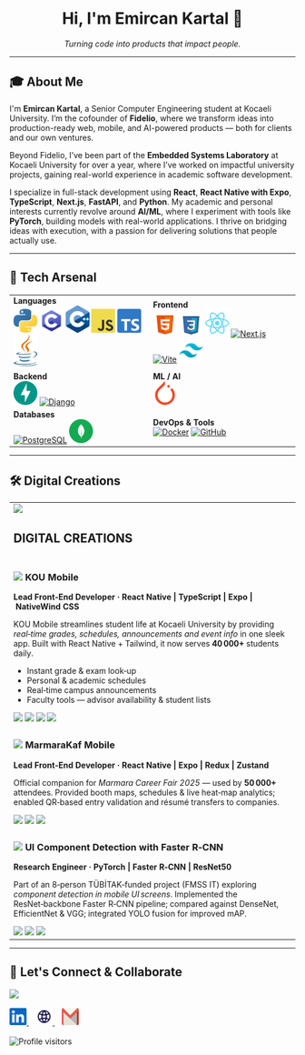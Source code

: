 <!-- Emircan Kartal GitHub Profile README -->

<h1 align="center">Hi, I'm Emircan Kartal 👋</h1>
<p align="center">
  <em>Turning code into products that impact people.</em>
</p>

---

## 🎓 About Me

I'm **Emircan Kartal**, a Senior Computer Engineering student at Kocaeli University. I’m the cofounder of **Fidelio**, where we transform ideas into production-ready web, mobile, and AI-powered products — both for clients and our own ventures.

Beyond Fidelio, I’ve been part of the **Embedded Systems Laboratory** at Kocaeli University for over a year, where I’ve worked on impactful university projects, gaining real-world experience in academic software development.

I specialize in full-stack development using **React**, **React Native with Expo**, **TypeScript**, **Next.js**, **FastAPI**, and **Python**. My academic and personal interests currently revolve around **AI/ML**, where I experiment with tools like **PyTorch**, building models with real-world applications. I thrive on bridging ideas with execution, with a passion for delivering solutions that people actually use.


---

## 🧠 Tech Arsenal

<table width="100%">
  <tr>
    <td><strong>Languages</strong><br>
      <a href="https://www.python.org" title="Python"><img src="./assets/icons/python.svg" width="42" alt="Python"/></a>
      <a href="https://www.cprogramming.com/" title="C"><img src="./assets/icons/icons8-c.svg" width="42" alt="C"/></a>
      <a href="https://isocpp.org/" title="C++"><img src="./assets/icons/c-plusplus.svg" width="42" alt="C++"/></a>
      <a href="https://developer.mozilla.org/en-US/docs/Web/JavaScript" title="JavaScript"><img src="./assets/icons/javascript.svg" width="42" alt="JavaScript"/></a>
      <a href="https://www.typescriptlang.org" title="TypeScript"><img src="./assets/icons/typescript.svg" width="42" alt="TypeScript"/></a>
      <a href="https://www.java.com" title="Java"><img src="./assets/icons/java.svg" width="42" alt="Java"/></a>
    </td>
    <td><strong>Frontend</strong><br>
      <a href="https://developer.mozilla.org/en-US/docs/Web/HTML" title="HTML"><img src="./assets/icons/icons8-html.svg" width="42" alt="HTML"/></a>
      <a href="https://developer.mozilla.org/en-US/docs/Web/CSS" title="CSS"><img src="./assets/icons/icons8-css.svg" width="42" alt="CSS"/></a>
      <a href="https://react.dev" title="React"><img src="./assets/icons/react.svg" width="42" alt="React"/></a>
      <a href="https://nextjs.org" title="Next.js"><img src="https://cdn.jsdelivr.net/gh/devicons/devicon/icons/nextjs/nextjs-original.svg" width="42" alt="Next.js"/></a>
      <a href="https://vitejs.dev" title="Vite"><img src="https://cdn.jsdelivr.net/gh/devicons/devicon/icons/vite/vite-original.svg" width="42" alt="Vite"/></a>
      <a href="https://tailwindcss.com" title="Tailwind CSS"><img src="./assets/icons/icons8-tailwind-css.svg" width="42" alt="Tailwind CSS"/></a>
    </td>
  </tr>
  <tr>
    <td><strong>Backend</strong><br>
      <a href="https://fastapi.tiangolo.com" title="FastAPI"><img src="./assets/icons/fastapi.svg" width="42" alt="FastAPI"/></a>
      <a href="https://www.djangoproject.com" title="Django"><img src="https://cdn.jsdelivr.net/gh/devicons/devicon/icons/django/django-plain.svg" width="42" alt="Django"/></a>
    </td>
    <td><strong>ML / AI</strong><br>
      <a href="https://pytorch.org" title="PyTorch"><img src="./assets/icons/pytorch-icon.svg" width="42" alt="PyTorch"/></a>
    </td>
  </tr>
  <tr>
    <td><strong>Databases</strong><br>
      <a href="https://www.postgresql.org" title="PostgreSQL"><img src="./assets/icons/postgresql.svg" width="42" alt="PostgreSQL"/></a>
      <a href="https://www.mongodb.com" title="MongoDB"><img src="./assets/icons/mongodb.svg" width="42" alt="MongoDB"/></a>
    </td>
    <td><strong>DevOps & Tools</strong><br>
      <a href="https://www.docker.com" title="Docker"><img src="https://cdn.jsdelivr.net/gh/devicons/devicon/icons/docker/docker-original.svg" width="42" alt="Docker"/></a>
      <a href="https://github.com" title="GitHub"><img src="https://cdn.jsdelivr.net/gh/devicons/devicon/icons/github/github-original.svg" width="42" alt="GitHub"/></a>
    </td>
  </tr>
</table>

---

## 🛠️ Digital Creations

<table>
  <tr>
    <td colspan="2" align="left">
      <img src="https://raw.githubusercontent.com/andreasbm/readme/master/assets/lines/rainbow.png" width="70%"/>
      <h2>DIGITAL CREATIONS</h2>
    </td>
  </tr>
  
  <!-- KOU Mobile -->
  <tr>
    <td colspan="2" align="left">
      <h3><img src="https://img.shields.io/badge/-MOBILE%20APP-0A89FF?style=flat-square"/> KOU Mobile</h3>
      <p><strong>Lead Front‑End Developer · React Native | TypeScript | Expo | NativeWind CSS</strong></p>
      <p>KOU Mobile streamlines student life at Kocaeli University by providing <em>real‑time grades, schedules, announcements and event info</em> in one sleek app. Built with React Native + Tailwind, it now serves <strong>40 000+</strong> students daily.</p>
      <ul>
        <li>Instant grade & exam look‑up</li>
        <li>Personal & academic schedules</li>
        <li>Real‑time campus announcements</li>
        <li>Faculty tools — advisor availability & student lists</li>
      </ul>
      <img src="https://img.shields.io/badge/React%20Native-61DAFB?style=for-the-badge&logo=react&logoColor=black"/>
      <img src="https://img.shields.io/badge/TypeScript-3178C6?style=for-the-badge&logo=typescript&logoColor=white"/>
      <img src="https://img.shields.io/badge/Expo-000020?style=for-the-badge&logo=expo&logoColor=white"/>
      <img src="https://img.shields.io/badge/Tailwind-38B2AC?style=for-the-badge&logo=tailwindcss&logoColor=white"/>
    </td>
  </tr>
  
  <!-- MarmaraKaf Mobile -->
  <tr>
    <td colspan="2" align="left">
      <h3><img src="https://img.shields.io/badge/-EVENT%20APP-8E44AD?style=flat-square"/> MarmaraKaf Mobile</h3>
      <p><strong>Lead Front‑End Developer · React Native | Expo | Redux | Zustand</strong></p>
      <p>Official companion for <em>Marmara Career Fair 2025</em> — used by <strong>50 000+</strong> attendees. Provided booth maps, schedules & live heat‑map analytics; enabled QR‑based entry validation and résumé transfers to companies.</p>
      <img src="https://img.shields.io/badge/React%20Native-61DAFB?style=for-the-badge&logo=react&logoColor=black"/>
      <img src="https://img.shields.io/badge/Redux-764ABC?style=for-the-badge&logo=redux&logoColor=white"/>
      <img src="https://img.shields.io/badge/Zustand-000000?style=for-the-badge&logo=Zustand&logoColor=white"/>
    </td>
  </tr>

  <!-- Component Detection Project -->
  <tr>
    <td colspan="2" align="left">
      <h3><img src="https://img.shields.io/badge/-RESEARCH-FF5733?style=flat-square"/> UI Component Detection with Faster R‑CNN</h3>
      <p><strong>Research Engineer · PyTorch | Faster R‑CNN | ResNet50</strong></p>
      <p>Part of an 8‑person TÜBİTAK‑funded project (FMSS IT) exploring <em>component detection in mobile UI screens</em>. Implemented the ResNet‑backbone Faster R‑CNN pipeline; compared against DenseNet, EfficientNet & VGG; integrated YOLO fusion for improved mAP.</p>
      <img src="https://img.shields.io/badge/PyTorch-EE4C2C?style=for-the-badge&logo=pytorch&logoColor=white"/>
      <img src="https://img.shields.io/badge/Faster%20R--CNN-4169E1?style=for-the-badge"/>
      <img src="https://img.shields.io/badge/ResNet50-6E40C9?style=for-the-badge"/>
    </td>
  </tr>
</table>

---

## 🤝 Let's Connect & Collaborate

![](https://hit.yhype.me/github/profile?account_id=36276973)

<div align="left">
  <a href="https://www.linkedin.com/in/emircankartal">
    <img src="./assets/icons/linkedin.svg" alt="LinkedIn" width="30" height="30">
  </a>&nbsp;&nbsp;
  <a href="https://emircankartal.com">
    <img src="./assets/icons/web-svgrepo-com.svg" alt="Website" width="30" height="30">
  </a>&nbsp;&nbsp;
  <a href="mailto:emircankartal1@gmail.com">
    <img src="./assets/icons/gmail-icon.svg" alt="Email" width="30" height="30">
  </a>
</div>

<br>

<img src="https://komarev.com/ghpvc/?username=EmircanKartal&color=6366F1&style=for-the-badge&label=PROFILE+VISITORS" alt="Profile visitors" />
